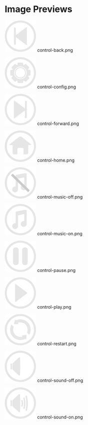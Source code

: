 # Image Previews

![control-back.png](control-back.png) control-back.png

![control-config.png](control-config.png) control-config.png

![control-forward.png](control-forward.png) control-forward.png

![control-home.png](control-home.png) control-home.png

![control-music-off.png](control-music-off.png) control-music-off.png

![control-music-on.png](control-music-on.png) control-music-on.png

![control-pause.png](control-pause.png) control-pause.png

![control-play.png](control-play.png) control-play.png

![control-restart.png](control-restart.png) control-restart.png

![control-sound-off.png](control-sound-off.png) control-sound-off.png

![control-sound-on.png](control-sound-on.png) control-sound-on.png

